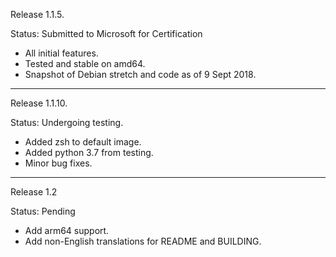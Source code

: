 Release 1.1.5.

Status: Submitted to Microsoft for Certification

- All initial features.
- Tested and stable on amd64.
- Snapshot of Debian stretch and code as of 9 Sept 2018.

-----

Release 1.1.10.

Status: Undergoing testing.

- Added zsh to default image.
- Added python 3.7 from testing.
- Minor bug fixes.

----

Release 1.2

Status: Pending

- Add arm64 support.
- Add non-English translations for README and BUILDING.
